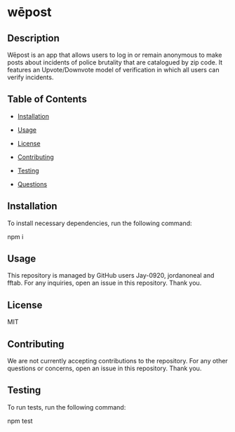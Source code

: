 # wēpost

## Description

Wēpost is an app that allows users to log in or remain anonymous to make posts about incidents of police brutality that are catalogued by zip code. It features an Upvote/Downvote model of verification in which all users can verify incidents.

## Table of Contents

* [Installation](#installation)

* [Usage](#usage)

* [License](#license)

* [Contributing](#contributing)

* [Testing](#testing)

* [Questions](#questions)

## Installation

To install necessary dependencies, run the following command:

npm i

## Usage

This repository is managed by GitHub users Jay-0920, jordanoneal and fftab. For any inquiries, open an issue in this repository. Thank you.

## License

MIT

## Contributing

We are not currently accepting contributions to the repository. For any other questions or concerns, open an issue in this repository. Thank you.

## Testing

To run tests, run the following command:

npm test

